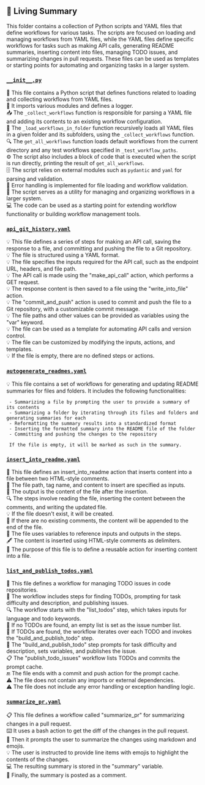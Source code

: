 

<!-- Living README Summary -->
## 🌳 Living Summary

This folder contains a collection of Python scripts and YAML files that define workflows for various tasks. The scripts are focused on loading and managing workflows from YAML files, while the YAML files define specific workflows for tasks such as making API calls, generating README summaries, inserting content into files, managing TODO issues, and summarizing changes in pull requests. These files can be used as templates or starting points for automating and organizing tasks in a larger system.


### [`__init__.py`](https://github.com/raphael-francis/AutoPR-internal/blob/8cf698d23fdb1a01845892b342672c06864b2fba/./autopr/workflows/__init__.py)

📝 This file contains a Python script that defines functions related to loading and collecting workflows from YAML files.  
📂 It imports various modules and defines a logger.  
📥 The `_collect_workflows` function is responsible for parsing a YAML file and adding its contents to an existing workflow configuration.  
📂 The `_load_workflows_in_folder` function recursively loads all YAML files in a given folder and its subfolders, using the `_collect_workflows` function.  
🔍 The `get_all_workflows` function loads default workflows from the current directory and any test workflows specified in `_test_workflow_paths`.  
⚙️ The script also includes a block of code that is executed when the script is run directly, printing the result of `get_all_workflows`.  
🗄️ The script relies on external modules such as `pydantic` and `yaml` for parsing and validation.  
🚫 Error handling is implemented for file loading and workflow validation.  
📜 The script serves as a utility for managing and organizing workflows in a larger system.  
💻 The code can be used as a starting point for extending workflow functionality or building workflow management tools.      


### [`api_git_history.yaml`](https://github.com/raphael-francis/AutoPR-internal/blob/8cf698d23fdb1a01845892b342672c06864b2fba/./autopr/workflows/api_git_history.yaml)

💡 This file defines a series of steps for making an API call, saving the response to a file, and committing and pushing the file to a Git repository.  
💡 The file is structured using a YAML format.  
💡 The file specifies the inputs required for the API call, such as the endpoint URL, headers, and file path.  
💡 The API call is made using the "make_api_call" action, which performs a GET request.  
💡 The response content is then saved to a file using the "write_into_file" action.  
💡 The "commit_and_push" action is used to commit and push the file to a Git repository, with a customizable commit message.  
💡 The file paths and other values can be provided as variables using the "var" keyword.  
💡 The file can be used as a template for automating API calls and version control.  
💡 The file can be customized by modifying the inputs, actions, and templates.  
💡 If the file is empty, there are no defined steps or actions.  


### [`autogenerate_readmes.yaml`](https://github.com/raphael-francis/AutoPR-internal/blob/8cf698d23fdb1a01845892b342672c06864b2fba/./autopr/workflows/autogenerate_readmes.yaml)

💡 This file contains a set of workflows for generating and updating README summaries for files and folders. It includes the following functionalities:  
       
     - Summarizing a file by prompting the user to provide a summary of its contents  
     - Summarizing a folder by iterating through its files and folders and generating summaries for each  
     - Reformatting the summary results into a standardized format  
     - Inserting the formatted summary into the README file of the folder  
     - Committing and pushing the changes to the repository  
       
     If the file is empty, it will be marked as such in the summary.  


### [`insert_into_readme.yaml`](https://github.com/raphael-francis/AutoPR-internal/blob/8cf698d23fdb1a01845892b342672c06864b2fba/./autopr/workflows/insert_into_readme.yaml)

📝 This file defines an insert_into_readme action that inserts content into a file between two HTML-style comments.  
📂 The file path, tag name, and content to insert are specified as inputs.  
📄 The output is the content of the file after the insertion.  
🔍 The steps involve reading the file, inserting the content between the comments, and writing the updated file.  
💡 If the file doesn't exist, it will be created.  
📑 If there are no existing comments, the content will be appended to the end of the file.  
🧩 The file uses variables to reference inputs and outputs in the steps.  
🖋️ The content is inserted using HTML-style comments <!-- tag --> as delimiters.  
📝 The purpose of this file is to define a reusable action for inserting content into a file.  


### [`list_and_publish_todos.yaml`](https://github.com/raphael-francis/AutoPR-internal/blob/8cf698d23fdb1a01845892b342672c06864b2fba/./autopr/workflows/list_and_publish_todos.yaml)

📄 This file defines a workflow for managing TODO issues in code repositories.  
📝 The workflow includes steps for finding TODOs, prompting for task difficulty and description, and publishing issues.  
🔍 The workflow starts with the "list_todos" step, which takes inputs for language and todo keywords.  
🔀 If no TODOs are found, an empty list is set as the issue number list.  
🔁 If TODOs are found, the workflow iterates over each TODO and invokes the "build_and_publish_todo" step.  
📝 The "build_and_publish_todo" step prompts for task difficulty and description, sets variables, and publishes the issue.  
📋 The "publish_todo_issues" workflow lists TODOs and commits the prompt cache.  
🔚 The file ends with a commit and push action for the prompt cache.  
⚠️ The file does not contain any imports or external dependencies.  
⚠️ The file does not include any error handling or exception handling logic.  


### [`summarize_pr.yaml`](https://github.com/raphael-francis/AutoPR-internal/blob/8cf698d23fdb1a01845892b342672c06864b2fba/./autopr/workflows/summarize_pr.yaml)

📋 This file defines a workflow called "summarize_pr" for summarizing changes in a pull request.  
⌨️ It uses a bash action to get the diff of the changes in the pull request.  
💬 Then it prompts the user to summarize the changes using markdown and emojis.  
💡 The user is instructed to provide line items with emojis to highlight the contents of the changes.  
💻 The resulting summary is stored in the "summary" variable.  
💬 Finally, the summary is posted as a comment.  

<!-- Living README Summary -->
